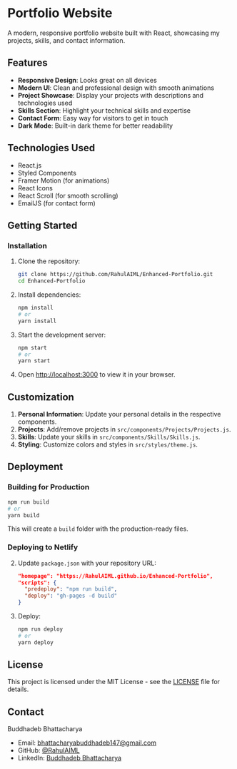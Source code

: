 # Portfolio Website

A modern, responsive portfolio website built with React, showcasing my projects, skills, and contact information.

## Features

- **Responsive Design**: Looks great on all devices
- **Modern UI**: Clean and professional design with smooth animations
- **Project Showcase**: Display your projects with descriptions and technologies used
- **Skills Section**: Highlight your technical skills and expertise
- **Contact Form**: Easy way for visitors to get in touch
- **Dark Mode**: Built-in dark theme for better readability

## Technologies Used

- React.js
- Styled Components
- Framer Motion (for animations)
- React Icons
- React Scroll (for smooth scrolling)
- EmailJS (for contact form)

## Getting Started

### Installation

1. Clone the repository:
   ```bash
   git clone https://github.com/RahulAIML/Enhanced-Portfolio.git
   cd Enhanced-Portfolio
   ```

2. Install dependencies:
   ```bash
   npm install
   # or
   yarn install
   ```

3. Start the development server:
   ```bash
   npm start
   # or
   yarn start
   ```

4. Open [http://localhost:3000](http://localhost:3000) to view it in your browser.

## Customization

1. **Personal Information**: Update your personal details in the respective components.
2. **Projects**: Add/remove projects in `src/components/Projects/Projects.js`.
3. **Skills**: Update your skills in `src/components/Skills/Skills.js`.
4. **Styling**: Customize colors and styles in `src/styles/theme.js`.

## Deployment

### Building for Production

```bash
npm run build
# or
yarn build
```

This will create a `build` folder with the production-ready files.

### Deploying to Netlify


2. Update `package.json` with your repository URL:
   ```json
   "homepage": "https://RahulAIML.github.io/Enhanced-Portfolio",
   "scripts": {
     "predeploy": "npm run build",
     "deploy": "gh-pages -d build"
   }
   ```

3. Deploy:
   ```bash
   npm run deploy
   # or
   yarn deploy
   ```

## License

This project is licensed under the MIT License - see the [LICENSE](LICENSE) file for details.

## Contact

Buddhadeb Bhattacharya
- Email: bhattacharyabuddhadeb147@gmail.com
- GitHub: [@RahulAIML](https://github.com/RahulAIML)
- LinkedIn: [Buddhadeb Bhattacharya](https://www.linkedin.com/in/buddhadeb-bhattacharya-005768299/)
